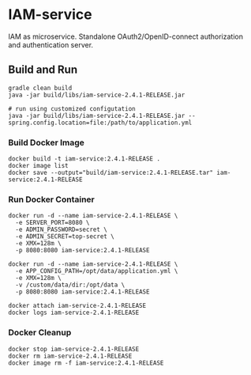 # IAM-service
IAM as microservice. Standalone OAuth2/OpenID-connect authorization and authentication server. 

## Build and Run
```
gradle clean build
java -jar build/libs/iam-service-2.4.1-RELEASE.jar

# run using customized configutation
java -jar build/libs/iam-service-2.4.1-RELEASE.jar --spring.config.location=file:/path/to/application.yml
```

### Build Docker Image 
```
docker build -t iam-service:2.4.1-RELEASE .
docker image list
docker save --output="build/iam-service:2.4.1-RELEASE.tar" iam-service:2.4.1-RELEASE
```

### Run Docker Container
```
docker run -d --name iam-service-2.4.1-RELEASE \
  -e SERVER_PORT=8080 \
  -e ADMIN_PASSWORD=secret \
  -e ADMIN_SECRET=top-secret \
  -e XMX=128m \
  -p 8080:8080 iam-service:2.4.1-RELEASE

docker run -d --name iam-service-2.4.1-RELEASE \
  -e APP_CONFIG_PATH=/opt/data/application.yml \
  -e XMX=128m \
  -v /custom/data/dir:/opt/data \
  -p 8080:8080 iam-service:2.4.1-RELEASE

docker attach iam-service-2.4.1-RELEASE
docker logs iam-service-2.4.1-RELEASE
```
### Docker Cleanup 
```
docker stop iam-service-2.4.1-RELEASE
docker rm iam-service-2.4.1-RELEASE
docker image rm -f iam-service:2.4.1-RELEASE
```